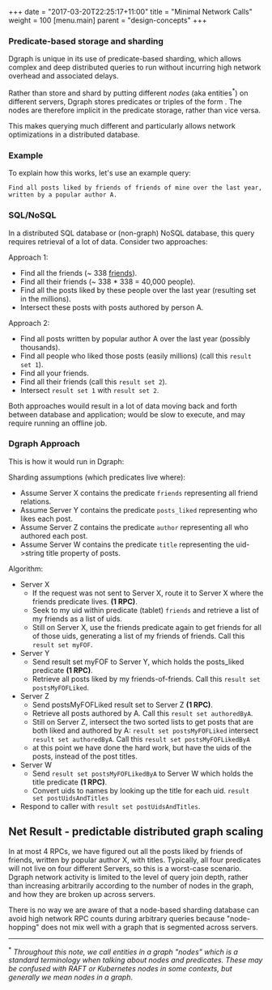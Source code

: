 +++
date = "2017-03-20T22:25:17+11:00"
title = "Minimal Network Calls"
weight = 100
[menu.main]
    parent = "design-concepts"
+++

### Predicate-based storage and sharding

Dgraph is unique in its use of predicate-based sharding, which allows complex and deep distributed queries to run without incurring high network overhead and associated delays.

Rather than store and shard by putting different _nodes_ (aka entities<sup>*</sup>) on different servers, Dgraph stores predicates or triples of the form <node1> <predicateRelation> <node2>. The nodes are therefore implicit in the predicate storage, rather than vice versa.

This makes querying much different and particularly allows network optimizations in a distributed database.

### Example
To explain how this works, let's use an example query:

  `Find all posts liked by friends of friends of mine over the last year, written by a popular author A.`

### SQL/NoSQL
In a distributed SQL database or (non-graph) NoSQL database, this query requires retrieval of a lot of data. Consider two approaches:

Approach 1:

* Find all the friends (~ 338 [friends](https://www.pewresearch.org/fact-tank/2014/02/03/what-people-like-dislike-about-facebook/)).
* Find all their friends (~ 338 * 338 = 40,000 people).
* Find all the posts liked by these people over the last year (resulting set in the millions).
* Intersect these posts with posts authored by person A.

Approach 2:

* Find all posts written by popular author A over the last year (possibly thousands).
* Find all people who liked those posts (easily millions) (call this `result set 1`).
* Find all your friends.
* Find all their friends (call this `result set 2`).
* Intersect `result set 1` with `result set 2`.

Both approaches wouild result in a lot of data moving back and forth between database and
application; would be slow to execute, and may require running an offline job.

### Dgraph Approach
This is how it would run in Dgraph:

Sharding assumptions (which predicates live where):
* Assume Server X contains the predicate `friends` representing all friend relations.
* Assume Server Y contains the predicate `posts_liked` representing who likes each post.
* Assume Server Z contains the predicate `author` representing all who authored each post.
* Assume Server W contains the predicate `title` representing the uid->string title property of posts.

Algorithm:
* Server X
    * If the request was not sent to Server X, route it to Server X where the friends predicate lives. **(1 RPC)**.
    * Seek to my uid within predicate (tablet) `friends` and retrieve a list of my friends as a list of uids.
    * Still on Server X, use the friends predicate again to get friends for all of those uids, generating a list of my friends of friends. Call this `result set myFOF`.
* Server Y
    * Send result set myFOF to Server Y, which holds the posts_liked predicate **(1 RPC)**.
    * Retrieve all posts liked by my friends-of-friends. Call this `result set postsMyFOFLiked`.
* Server Z
    * Send postsMyFOFLiked result set to Server Z **(1 RPC)**.
    * Retrieve all posts authored by A. Call this `result set authoredByA`.
    * Still on Server Z, intersect the two sorted lists to get posts that are both liked and authored by A: `result set postsMyFOFLiked` intersect `result set authoredByA`. Call this `result set postsMyFOFLikedByA`
   * at this point we have done the hard work, but have the uids of the posts, instead of the post titles.
* Server W
    * Send `result set postsMyFOFLikedByA` to Server W which holds the title predicate **(1 RPC)**.
    * Convert uids to names by looking up the title for each uid. `result set postUidsAndTitles`
* Respond to caller with `result set postUidsAndTitles`.

## Net Result - predictable distributed graph scaling
In at most 4 RPCs, we have figured out all the posts liked by friends of friends, written by popular author X, with titles. Typically, all four predicates will not live on four different Servers, so this is a worst-case scenario. Dgraph network activity is limited to the level of query join depth, rather than increasing arbitrarily according to the number of nodes in the graph, and how they are broken up across servers.

There is no way we are aware of that a node-based sharding database can avoid high network RPC counts during arbitrary queries because "node-hopping" does not mix well with a graph that is segmented across servers.


----
<sup>*</sup> _Throughout this note, we call entities in a graph "nodes" which is a standard terminology when talking about nodes and predicates. These may be confused with RAFT or Kubernetes nodes in some contexts, but generally we mean nodes in a graph_.

